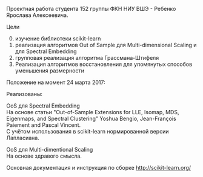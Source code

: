 Проектная работа студента 152 группы ФКН НИУ ВШЭ - Ребенко Ярослава Алексеевича.

Цели

0) изучение библиотеки scikit-learn
1) реализация алгоритмов Out of Sample для Multi-dimensional Scaling и для Spectral Embedding
2) групповая реализация алгоритма Грассмана-Штифеля
3) Реализация алгоритмов восстановления для упомянутых способов уменьшения размерности

Положение на момент 24 марта 2017:

Реализованы:

OoS для Spectral Embedding
<br>
На основе статьи "Out-of-Sample Extensions for LLE, Isomap, MDS, Eigenmaps, and Spectral Clustering" Yoshua Bengio, Jean-François Paiement and Pascal Vincent.
<br>
С учётом использования в scikit-learn нормированной версии Лапласиана.

OoS для Multi-dimentional Scaling
<br>
На основе здравого смысла. 

Основная документация и инструкция по сборке http://scikit-learn.org/
